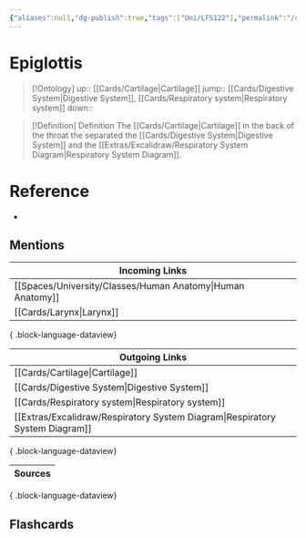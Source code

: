 ```yaml
---
{"aliases":null,"dg-publish":true,"tags":["Uni/LFS122"],"permalink":"/cards/epiglottis/","dgPassFrontmatter":true}
---
```


# Epiglottis

> [!Ontology]
> up:: [[Cards/Cartilage\|Cartilage]]
> jump:: [[Cards/Digestive System\|Digestive System]], [[Cards/Respiratory system\|Respiratory system]]
> down:: 

> [!Definition] Definition
> The [[Cards/Cartilage\|Cartilage]] in the back of the throat the separated the [[Cards/Digestive System\|Digestive System]] and the [[Extras/Excalidraw/Respiratory System Diagram\|Respiratory System Diagram]].

# Reference

- 

## Mentions

| Incoming Links                                                |
| ------------------------------------------------------------- |
| [[Spaces/University/Classes/Human Anatomy\|Human Anatomy]] |
| [[Cards/Larynx\|Larynx]]                                   |

{ .block-language-dataview}

| Outgoing Links                                                                  |
| ------------------------------------------------------------------------------- |
| [[Cards/Cartilage\|Cartilage]]                                               |
| [[Cards/Digestive System\|Digestive System]]                                 |
| [[Cards/Respiratory system\|Respiratory system]]                             |
| [[Extras/Excalidraw/Respiratory System Diagram\|Respiratory System Diagram]] |

{ .block-language-dataview}

| Sources |
| ------- |

{ .block-language-dataview}

## Flashcards
